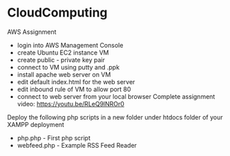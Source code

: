# CloudComputing

AWS Assignment

- login into AWS Management Console
- create Ubuntu EC2 instance VM
- create public - private key pair
- connect to VM using putty and .ppk
- install apache web server on VM
- edit default index.html for the web server
- edit inbound rule of VM to allow port 80
- connect to web server from your local browser
Complete assignment video: https://youtu.be/RLeQ9lNROr0

Deploy the following php scripts in a new folder under htdocs folder of your XAMPP deployment

- php.php - First php script
- webfeed.php - Example RSS Feed Reader
